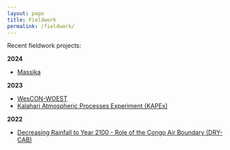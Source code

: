 ```yaml
---
layout: page
title: Fieldwork
permalink: /fieldwork/
---
```


Recent fieldwork projects:

**2024**
- [Massika](https://charlesknight1.github.io/massika)

**2023**
- [WesCON-WOEST](https://charlesknight1.github.io/wescon)
- [Kalahari Atmospheric Processes Experiment (KAPEx)](https://charlesknight1.github.io/kapex)

**2022**
- [Decreasing Rainfall to Year 2100 - Role of the Congo Air Boundary (DRY-CAB)](https://charlesknight1.github.io/drycab)
